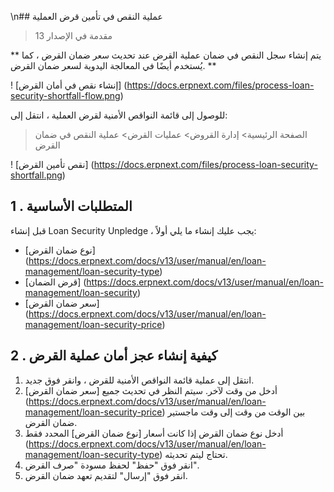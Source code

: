 \n## عملية النقص في تأمين قرض العملية

> مقدمة في الإصدار 13

** يتم إنشاء سجل النقص في ضمان عملية القرض عند تحديث سعر ضمان القرض ، كما يُستخدم أيضًا في المعالجة اليدوية لسعر ضمان القرض. **

! [إنشاء نقص في أمان القرض] (https://docs.erpnext.com/files/process-loan-security-shortfall-flow.png)

للوصول إلى قائمة النواقص الأمنية لقرض العملية ، انتقل إلى:

> الصفحة الرئيسية> إدارة القروض> عمليات القرض> عملية النقص في ضمان القرض

! [نقص تأمين القرض] (https://docs.erpnext.com/files/process-loan-security-shortfall.png)

## 1 \. المتطلبات الأساسية

قبل إنشاء Loan Security Unpledge ، يجب عليك إنشاء ما يلي أولاً:

* [نوع ضمان القرض] (https://docs.erpnext.com/docs/v13/user/manual/en/loan-management/loan-security-type)
* [قرض الضمان] (https://docs.erpnext.com/docs/v13/user/manual/en/loan-management/loan-security)
* [سعر ضمان القرض] (https://docs.erpnext.com/docs/v13/user/manual/en/loan-management/loan-security-price)

## 2 \. كيفية إنشاء عجز أمان عملية القرض

1. انتقل إلى عملية قائمة النواقص الأمنية للقرض ، وانقر فوق جديد.
2. أدخل من وقت لآخر. سيتم النظر في تحديث جميع [سعر ضمان القرض] (https://docs.erpnext.com/docs/v13/user/manual/en/loan-management/loan-security-price) بين الوقت من وقت إلى وقت ماجستير ضمان القرض.
3. أدخل نوع ضمان القرض إذا كانت أسعار [نوع ضمان القرض] المحدد فقط (https://docs.erpnext.com/docs/v13/user/manual/en/loan-management/loan-security-type) تحتاج ليتم تحديثه.
4. انقر فوق "حفظ" لحفظ مسودة "صرف القرض".
5. انقر فوق "إرسال" لتقديم تعهد ضمان القرض.